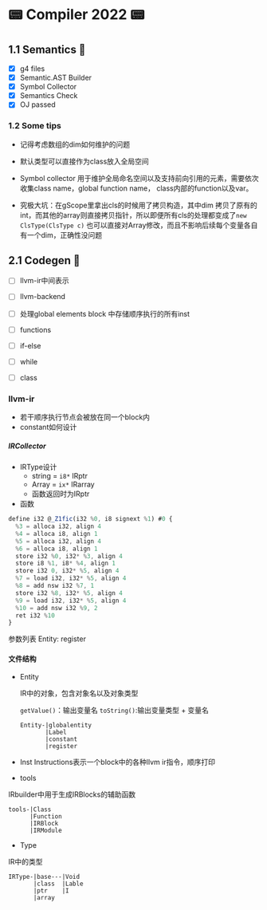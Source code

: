 # 📟 Compiler 2022 📟

## 1.1 Semantics 👾

- [x] g4 files
- [x] Semantic.AST Builder
- [x] Symbol Collector
- [x] Semantics Check
- [x] OJ passed

### 1.2 Some tips

* 记得考虑数组的dim如何维护的问题

* 默认类型可以直接作为class放入全局空间

* Symbol collector 用于维护全局命名空间以及支持前向引用的元素，需要依次收集class name，global function name， class内部的function以及var。

* 究极大坑：在gScope里拿出cls的时候用了拷贝构造，其中dim 拷贝了原有的int，而其他的array则直接拷贝指针，所以即便所有cls的处理都变成了`new ClsType(ClsType c)` 也可以直接对Array修改，而且不影响后续每个变量各自有一个dim，正确性没问题



## 2.1 Codegen 🧐

- [ ] llvm-ir中间表示
- [ ] llvm-backend

- [ ] 处理global elements
  block 中存储顺序执行的所有inst

- [ ] functions
- [ ] if-else
- [ ] while
- [ ] class

### llvm-ir

* 若干顺序执行节点会被放在同一个block内
* constant如何设计

##### IRCollector

* IRType设计
  * string  = `i8*`  IRptr
  * Array = `ix*` IRarray
  * 函数返回时为IRptr
* 函数

```javascript
define i32 @_Z1fic(i32 %0, i8 signext %1) #0 {
  %3 = alloca i32, align 4
  %4 = alloca i8, align 1
  %5 = alloca i32, align 4
  %6 = alloca i8, align 1
  store i32 %0, i32* %3, align 4
  store i8 %1, i8* %4, align 1
  store i32 0, i32* %5, align 4
  %7 = load i32, i32* %5, align 4
  %8 = add nsw i32 %7, 1
  store i32 %8, i32* %5, align 4
  %9 = load i32, i32* %5, align 4
  %10 = add nsw i32 %9, 2
  ret i32 %10
}
```

参数列表 Entity: register

#### 文件结构

* Entity

  IR中的对象，包含对象名以及对象类型

  `getValue()`：输出变量名
  `toString()`:输出变量类型 + 变量名

  ```
  Entity-|globalentity
         |Label
         |constant
         |register
  ```

* Inst
  Instructions表示一个block中的各种llvm ir指令，顺序打印

* tools

IRbuilder中用于生成IRBlocks的辅助函数

```
tools-|Class
      |Function
      |IRBlock
      |IRModule
```

* Type

IR中的类型

```
IRType-|base---|Void
       |class  |Lable
       |ptr    |I
       |array
```

